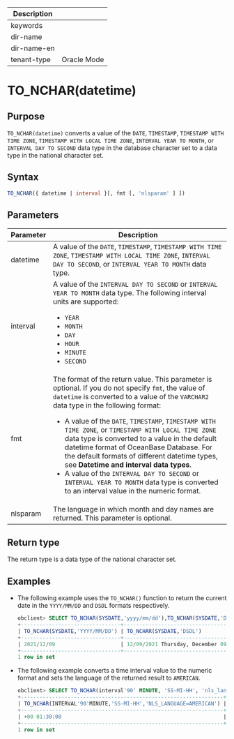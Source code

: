| Description   |                 |
|---------------|-----------------|
| keywords      |                 |
| dir-name      |                 |
| dir-name-en   |                 |
| tenant-type   | Oracle Mode     |

# TO_NCHAR(datetime)

## Purpose

`TO_NCHAR(datetime)` converts a value of the `DATE`, `TIMESTAMP`, `TIMESTAMP WITH TIME ZONE`, `TIMESTAMP WITH LOCAL TIME ZONE`, `INTERVAL YEAR TO MONTH`, or `INTERVAL DAY TO SECOND` data type in the database character set to a data type in the national character set.

## Syntax

```sql
TO_NCHAR({ datetime | interval }[, fmt [, 'nlsparam' ] ])
```

## Parameters

| Parameter | Description |
|----------|------------------------------------------------------------------------------------------------------------------------------------------------------------------------------------------------------------------------------------------------------------------------------------------------------------------------------------------------------------------------------------------------------------------------------------|
| datetime | A value of the `DATE`, `TIMESTAMP`, `TIMESTAMP WITH TIME ZONE`, `TIMESTAMP WITH LOCAL TIME ZONE`, `INTERVAL DAY TO SECOND`, or `INTERVAL YEAR TO MONTH` data type.  |
| interval | A value of the `INTERVAL DAY TO SECOND` or `INTERVAL YEAR TO MONTH` data type. The following interval units are supported: <ul><li> `YEAR`    </li><li> `MONTH`    </li><li> `DAY`    </li><li> `HOUR`    </li><li> `MINUTE`    </li><li> `SECOND`  </li></ul> |
| fmt | The format of the return value. This parameter is optional. If you do not specify `fmt`, the value of `datetime` is converted to a value of the `VARCHAR2` data type in the following format: <ul><li> A value of the `DATE`, `TIMESTAMP`, `TIMESTAMP WITH TIME ZONE`, or `TIMESTAMP WITH LOCAL TIME ZONE` data type is converted to a value in the default datetime format of OceanBase Database. For the default formats of different datetime types, see **Datetime and interval data types**.    </li><li> A value of the `INTERVAL DAY TO SECOND` or `INTERVAL YEAR TO MONTH` data type is converted to an interval value in the numeric format.  </li></ul> |
| nlsparam | The language in which month and day names are returned. This parameter is optional.  |

## Return type

The return type is a data type of the national character set.

## Examples

* The following example uses the `TO_NCHAR()` function to return the current date in the `YYYY/MM/DD` and `DSDL` formats respectively.

   ```sql
   obclient> SELECT TO_NCHAR(SYSDATE,'yyyy/mm/dd'),TO_NCHAR(SYSDATE,'DSDL') FROM DUAL;
   +--------------------------------+----------------------------------------+
   | TO_NCHAR(SYSDATE,'YYYY/MM/DD') | TO_NCHAR(SYSDATE,'DSDL')               |
   +--------------------------------+----------------------------------------+
   | 2021/12/09                     | 12/09/2021 Thursday, December 09, 2021 |
   +--------------------------------+----------------------------------------+
   1 row in set
   ```

* The following example converts a time interval value to the numeric format and sets the language of the returned result to `AMERICAN`.

   ```sql
   obclient> SELECT TO_NCHAR(interval'90' MINUTE, 'SS-MI-HH', 'nls_language = AMERICAN') FROM DUAL;
   +-----------------------------------------------------------------+
   | TO_NCHAR(INTERVAL'90'MINUTE,'SS-MI-HH','NLS_LANGUAGE=AMERICAN') |
   +-----------------------------------------------------------------+
   | +00 01:30:00                                                    |
   +-----------------------------------------------------------------+
   1 row in set
   ```
